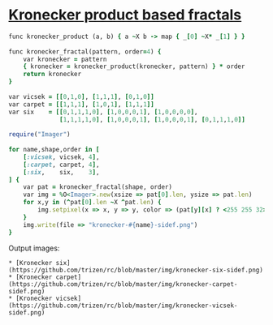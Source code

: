 [1]: https://rosettacode.org/wiki/Kronecker_product_based_fractals

# [Kronecker product based fractals][1]

```ruby
func kronecker_product (a, b) { a ~X b -> map { _[0] ~X* _[1] } }
 
func kronecker_fractal(pattern, order=4) {
    var kronecker = pattern
    { kronecker = kronecker_product(kronecker, pattern) } * order
    return kronecker
}
 
var vicsek = [[0,1,0], [1,1,1], [0,1,0]]
var carpet = [[1,1,1], [1,0,1], [1,1,1]]
var six    = [[0,1,1,1,0], [1,0,0,0,1], [1,0,0,0,0],
              [1,1,1,1,0], [1,0,0,0,1], [1,0,0,0,1], [0,1,1,1,0]]
 
require("Imager")
 
for name,shape,order in [
    [:vicsek, vicsek, 4],
    [:carpet, carpet, 4],
    [:six,    six,    3],
] {
    var pat = kronecker_fractal(shape, order)
    var img = %O<Imager>.new(xsize => pat[0].len, ysize => pat.len)
    for x,y in (^pat[0].len ~X ^pat.len) {
        img.setpixel(x => x, y => y, color => (pat[y][x] ? <255 255 32> : <16 16 16>))
    }
    img.write(file => "kronecker-#{name}-sidef.png")
}
```

Output images:

    * [Kronecker six](https://github.com/trizen/rc/blob/master/img/kronecker-six-sidef.png)
    * [Kronecker carpet](https://github.com/trizen/rc/blob/master/img/kronecker-carpet-sidef.png)
    * [Kronecker vicsek](https://github.com/trizen/rc/blob/master/img/kronecker-vicsek-sidef.png)
